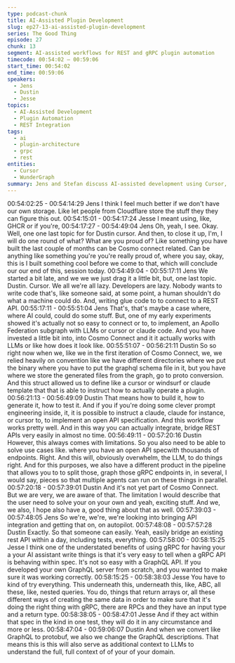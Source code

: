 ```yaml
---
type: podcast-chunk
title: AI-Assisted Plugin Development
slug: ep27-13-ai-assisted-plugin-development
series: The Good Thing
episode: 27
chunk: 13
segment: AI-assisted workflows for REST and gRPC plugin automation
timecode: 00:54:02 – 00:59:06
start_time: 00:54:02
end_time: 00:59:06
speakers:
  - Jens
  - Dustin
  - Jesse
topics:
  - AI-Assisted Development
  - Plugin Automation
  - REST Integration
tags:
  - ai
  - plugin-architecture
  - grpc
  - rest
entities:
  - Cursor
  - WunderGraph
summary: Jens and Stefan discuss AI-assisted development using Cursor, explaining automation for REST integration and how gRPC plugins simplify complex workflows.
---
```

00:54:02:25 - 00:54:14:29
Jens
I think I feel much better if we don't have our own storage. Like let people from Cloudflare store
the stuff they they can figure this out.
00:54:15:01 - 00:54:17:24
Jesse
I meant using, like, GHCR or if you're,
00:54:17:27 - 00:54:49:04
Jens
Oh, yeah, I see. Okay. Well, one one last topic for for Dustin cursor. And then, to close it up, I'm,
I will do one round of what? What are you proud of? Like something you have built the last
couple of months can be Cosmo connect related. Can be anything like something you're you're
really proud of, where you say, okay, this is I built something cool before we come to that, which
will conclude our our end of this, session today.
00:54:49:04 - 00:55:17:11
Jens
We started a bit late, and we we we just drag it a little bit, but, one last topic. Dustin. Cursor. We
all we're all lazy. Developers are lazy. Nobody wants to write code that's, like someone said, at
some point, a human shouldn't do what a machine could do. And, writing glue code to to
connect to a REST API.
00:55:17:11 - 00:55:51:04
Jens
That's, that's maybe a case where, where AI could, could do some stuff. But, one of my early
experiments showed it's actually not so easy to connect or to, to implement, an Apollo
Federation subgraph with LLMs or cursor or claude code. And you have invested a little bit into,
into Cosmo Connect and it it actually works with LLMs or like how does it look like.
00:55:51:07 - 00:56:21:11
Dustin
So so right now when we, like we in the first iteration of Cosmo Connect, we, we relied heavily
on convention like we have different directories where we put the binary where you have to put
the graphql schema file in it, but you have where we store the generated files from the graph, go
to proto conversion. And this struct allowed us to define like a cursor or windsurf or claude
template that that is able to instruct how to actually operate a plugin.
00:56:21:13 - 00:56:49:09
Dustin
That means how to build it, how to generate it, how to test it. And if you if you're doing some
clever prompt engineering inside, it, it is possible to instruct a claude, claude for instance, or
cursor to, to implement an open API specification. And this workflow works pretty well. And in
this way you can actually integrate, bridge REST APIs very easily in almost no time.
00:56:49:11 - 00:57:20:16
Dustin
However, this always comes with limitations. So you also need to be able to solve use cases
like. where you have an open API specwith thousands of endpoints. Right. And this will,
obviously overwhelm, the LLM, to do things right. And for this purposes, we also have a different
product in the pipeline that allows you to to split those, graph those gRPC endpoints in, in
several, I would say, pieces so that multiple agents can run on these things in parallel.
00:57:20:18 - 00:57:39:01
Dustin
And it's not yet part of Cosmo Connect. But we are very, we are aware of that. The limitation I
would describe that the user need to solve your on your own and yeah, exciting stuff. And we,
we also, I hope also have a, good thing about that as well.
00:57:39:03 - 00:57:48:05
Jens
So we're, we're, we're looking into bringing API integration and getting that on, on autopilot.
00:57:48:08 - 00:57:57:28
Dustin
Exactly. So that someone can easily. Yeah, easily bridge an existing rest API within a day,
including tests, everything.
00:57:58:00 - 00:58:15:25
Jesse
I think one of the understated benefits of using gRPC for having your a your AI assistant write
things is that it's very easy to tell when a gRPC API is behaving within spec. It's not so easy with
a GraphQL API. If you developed your own GraphQL server from scratch, and you wanted to
make sure it was working correctly.
00:58:15:25 - 00:58:38:03
Jesse
You have to kind of try everything. This underneath this, underneath this, like, ABC, all these,
like, nested queries. You do, things that return arrays or, all these different ways of creating the
same data in order to make sure that it's doing the right thing with gRPC, there are RPCs and
they have an input type and a return type.
00:58:38:05 - 00:58:47:01
Jesse
And if they act within that spec in the kind in one test, they will do it in any circumstance and
more or less.
00:58:47:04 - 00:59:06:07
Dustin
And when we convert like GraphQL to protobuf, we also we change the GraphQL descriptions.
That means this is this will also serve as additional context to LLMs to understand the full, full
context of of your of your domain.
